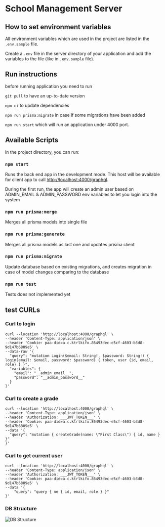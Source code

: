 # School Management Server

## How to set environment variables

All environment variables which are used in
the project are listed in the `.env.sample` file.

Create a `.env` file in the server directory
of your application and add the variables to
the file (like in `.env.sample` file).

## Run instructions

before running application you need to run 

`git pull` to have an up-to-date version

`npm ci` to update dependencies

`npm run prisma:migrate` in case if some migrations have been added

`npm run start` which will run an application under 4000 port.

## Available Scripts

In the project directory, you can run:

### `npm start`

Runs the back end app in the development mode. This host will be available for client app to call
[http://localhost:4000/graphql](http://localhost:4000/graphql).

During the first run, the app will create an admin user based on
ADMIN_EMAIL & ADMIN_PASSWORD env variables to let you login into the system

### `npm run prisma:merge`

Merges all prisma models into single file

### `npm run prisma:generate`

Merges all prisma models as last one and updates prisma client

### `npm run prisma:migrate`

Update database based on existing migrations, and creates migration in case of model changes comparing to the database

### `npm run test`

Tests does not implemented yet

## test CURLs

### Curl to login
````
curl --location 'http://localhost:4000/graphql' \
--header 'Content-Type: application/json' \
--header 'Cookie: paa-did=a.c.ktrlkifx.86493dec-e5cf-4603-b3d8-9d147b6809e5' \
--data-raw '{
  "query": "mutation Login($email: String!, $password: String!) { login(email: $email, password: $password) { token, user {id, email, role} } }",
  "variables": {
    "email": "__admin_email__",
    "password": "__admin_password__"
  }
}'
````

### Curl to create a grade

````
curl --location 'http://localhost:4000/graphql' \
--header 'Content-Type: application/json' \
--header 'Authorization: ___JWT_TOKEN___' \
--header 'Cookie: paa-did=a.c.ktrlkifx.86493dec-e5cf-4603-b3d8-9d147b6809e5' \
--data '{
  "query": "mutation { createGrade(name: \"First Class\") { id, name } }"
}'
````

### Curl to get current user 

````
curl --location 'http://localhost:4000/graphql' \
--header 'Content-Type: application/json' \
--header 'Authorization: ___JWT_TOKEN___' \
--header 'Cookie: paa-did=a.c.ktrlkifx.86493dec-e5cf-4603-b3d8-9d147b6809e5' \
--data '{
    "query": "query { me { id, email, role } }"
}'
````

### DB Structure
![DB Structure](https://github.com/user-attachments/assets/60347408-d623-4a18-87d2-5c14d7ba80ef)
